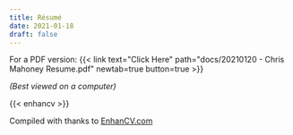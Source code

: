 ```yaml
---
title: Résumé
date: 2021-01-18
draft: false
---
```


For a PDF version: {{< link text="Click Here" path="docs/20210120 - Chris Mahoney Resume.pdf" newtab=true button=true >}}

*(Best viewed on a computer)*

<!--
Steps to achieve:
1. Extract raw HTML from: https://app.enhancv.com/share/e2370d80?utm_medium=growth&utm_campaign=share-resume&utm_source=dynamic.
2. Ensure that the exported HTML also includes:
   1. The `css` file
   2. The `app.b8a6a7f97e8c590b5422.css` file (available [here](https://app.enhancv.com/app.b8a6a7f97e8c590b5422.css)).
3. Also extract the font file `813afd05e2e4cbbbe14c1eb0a0566404.woff` (available [here](https://app.enhancv.com/813afd05e2e4cbbbe14c1eb0a0566404.woff)).
4. Save the files to:
   1. The `Enhancv Platform.html` file to: `/partials/enhancv.html`
   2. The `css` file to: `css/ecv.css`
   3. The `app.b8a6a7f97e8c590b5422.css` file to: `css/enhancv.css`
   4. The `813afd05e2e4cbbbe14c1eb0a0566404.woff` file to: `fontawesomeenhancv.woff`
6. Modify the `/partials/enhancv.html` to:
   1. Remove all `<script>` tags
   2. Remove the `<div>` tag that has: `<div class="initial-loading-container hide">`
   3. For the `<ul>` tag that has: `<ul class="Grid Grid--spaceBetween share-page-navigation">`:
      1. Within each part, change the `<a>` tag from whatever it currently is to: `<a>.</a>`.
   4. Change the link to the CSS file:
      1. From: `<link href="/app.b8a6a7f97e8c590b5422.css" rel="stylesheet">`
      2. To: `<link href="/css/enhancv.css" rel="stylesheet">`
7. Modify the `css/enhancv.css` file to:
   1. Change the link to the WOFF file:
      1. From: `src: url(/813afd05e2e4cbbbe14c1eb0a0566404.woff) format("woff");`
      2. To: `src: url(/css/fontawsomeenhancv.woff) format("woff");`
8. Set up a shortcode in: `/shortcodes/enhancv.html`
9. Tweak the shortcode and set the in-line `<style>` to fit. Reference techniques from: https://stackoverflow.com/questions/5581034/is-there-are-way-to-make-a-child-divs-width-wider-than-the-parent-div-using-css4
-->

{{< enhancv >}}

Compiled with thanks to [EnhanCV.com](https://enhancv.com/)